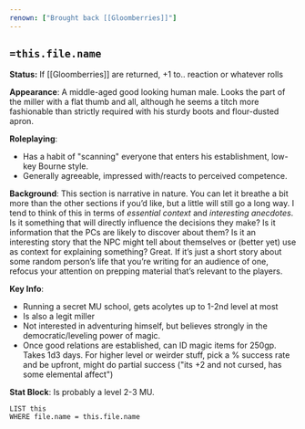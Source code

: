 ```yaml
---
renown: ["Brought back [[Gloomberries]]"]
---
```


## `=this.file.name`

**Status:** If [[Gloomberries]] are returned, +1 to.. reaction or whatever rolls

**Appearance**: A middle-aged good looking human male. Looks the part of the miller with a flat thumb and all, although he seems a titch more fashionable than strictly required with his sturdy boots and flour-dusted apron.

**Roleplaying**: 
- Has a habit of "scanning" everyone that enters his establishment, low-key Bourne style.
- Generally agreeable, impressed with/reacts to perceived competence.

**Background**: This section is narrative in nature. You can let it breathe a bit more than the other sections if you’d like, but a little will still go a long way. I tend to think of this in terms of _essential context_ and _interesting anecdotes_. Is it something that will directly influence the decisions they make? Is it information that the PCs are likely to discover about them? Is it an interesting story that the NPC might tell about themselves or (better yet) use as context for explaining something? Great. If it’s just a short story about some random person’s life that you’re writing for an audience of one, refocus your attention on prepping material that’s relevant to the players.

**Key Info**: 
- Running a secret MU school, gets acolytes up to 1-2nd level at most
- Is also a legit miller
- Not interested in adventuring himself, but believes strongly in the democratic/leveling power of magic.
- Once good relations are established, can ID magic items for 250gp. Takes 1d3 days. For higher level or weirder stuff, pick a % success rate and be upfront, might do partial success ("its +2 and not cursed, has some elemental affect")

**Stat Block**: Is probably a level 2-3 MU.

```dataview
LIST this
WHERE file.name = this.file.name
```
